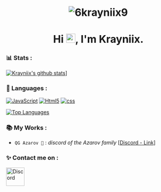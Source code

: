 <h1 align="center"> <img src="https://komarev.com/ghpvc/?username=6krayniix9&label=Profile%20views&color=0e75b6&style=flat" alt="6krayniix9" /> </h1>


<h1 align="center">Hi <img width="25px" src="https://media.giphy.com/media/hvRJCLFzcasrR4ia7z/giphy.gif">, I'm Krayniix.</h1>

### 📊 Stats :

[![Krayniix's github stats](https://github-readme-stats.vercel.app/api?username=6krayniix9&show_icons=true&theme=midnight-purple&count_private=false)](https://github.com/6krayniix9)]

### 📌 Languages :

<p>
    	<a href="http://www.open-std.org/jtc1/sc22/wg14/"><img alt="JavaScript" src="https://img.shields.io/badge/-JavaScript-f0db4f?logo=JavaScript&logoColor=white" /></a>
	<a href="https://www.w3.org/TR/2017/REC-html52-20171214/"><img alt="Html5" src = "https://img.shields.io/badge/-HTML5-E34F26?logo=html5&logoColor=white"/></a>
	<a href="https://www.w3.org/TR/CSS/#css"><img alt="css" src="https://img.shields.io/badge/-CSS-00A6FF?logo=css3&logoColor=white" /></a>
<p>
    <a href="http://www.open-std.org/jtc1/sc22/wg14/%22%3E<img alt="JavaScript" src="https://img.shields.io/badge/-JavaScript-f0db4f?logo=JavaScript&logoColor=white" /></a>
</p>

[![Top Languages](https://github-readme-stats.vercel.app/api/top-langs/?username=6krayniix9&layout=compact&theme=midnight-purple)](https://github.com/6krayniix9)

### 📚 My Works :

- `QG Azarov 🐧` : *discord of the Azarov family* [[Discord - Link](https://discord.gg/5UPm3j9W3U)]

### ✨ Contact me on :

<p>
    	<a href="https://discord.com/invite/geFX6ZvuGC"><img width = "50px" alt="Discord" src="https://cdn4.iconfinder.com/data/icons/logos-and-brands/512/91_Discord_logo_logos-512.png" /></a>
<p>

